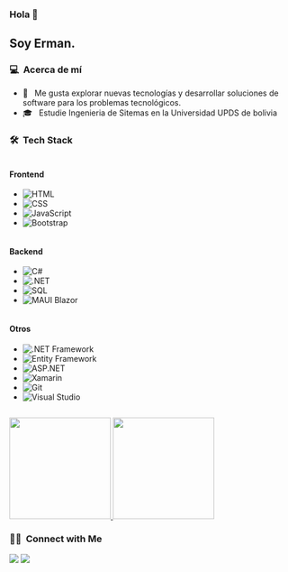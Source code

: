 ### Hola 👋

<h2>Soy Erman.</h2>

<h3> 💻 &nbsp;Acerca de mí </h3>

- 🤔 &nbsp; Me gusta explorar nuevas tecnologías y desarrollar soluciones de software para los problemas tecnológicos.
- 🎓 &nbsp; Estudie Ingenieria de Sitemas en la Universidad UPDS de bolivia


<h3> 🛠  Tech Stack</h3>

<div style="display: flex; flex-wrap: wrap;">
    <div style="flex: 1; min-width: 300px;">
        <h4>Frontend</h4>
        <ul>
            <li><img src="https://img.shields.io/badge/-HTML-333333?style=flat&logo=HTML5&color=E34F26" alt="HTML"></li>
            <li><img src="https://img.shields.io/badge/-CSS-333333?style=flat&logo=CSS3&logoColor=1572B6&color=1572B6" alt="CSS"></li>
            <li><img src="https://img.shields.io/badge/-JavaScript-333333?style=flat&logo=javascript&color=F7DF1E" alt="JavaScript"></li>
            <li><img src="https://img.shields.io/badge/-Bootstrap-333333?style=flat&logo=bootstrap&logoColor=563D7C&color=563D7C" alt="Bootstrap"></li>
        </ul>
    </div>
    <div style="flex: 1; min-width: 300px;">
        <h4>Backend</h4>
        <ul>
            <li><img src="https://img.shields.io/badge/-C%23-333333?style=flat&logo=c-sharp&color=239120" alt="C#"></li>
            <li><img src="https://img.shields.io/badge/-.NET-333333?style=flat&logo=.net&color=512BD4" alt=".NET"></li>
            <li><img src="https://img.shields.io/badge/-SQL-333333?style=flat&logo=sql&color=CC2927" alt="SQL"></li>
            <li><img src="https://img.shields.io/badge/-MAUI%20Blazor-333333?style=flat&logo=dotnet&color=512BD4" alt="MAUI Blazor"></li>
        </ul>
    </div>
    <div style="flex: 1; min-width: 300px;">
        <h4>Otros</h4>
        <ul>
            <li><img src="https://img.shields.io/badge/-.NET%20Framework-333333?style=flat&logo=.net&color=512BD4" alt=".NET Framework"></li>
            <li><img src="https://img.shields.io/badge/-Entity%20Framework-333333?style=flat&logo=entity-framework&color=512BD4" alt="Entity Framework"></li>
            <li><img src="https://img.shields.io/badge/-ASP.NET-333333?style=flat&logo=asp.net&color=512BD4" alt="ASP.NET"></li>
            <li><img src="https://img.shields.io/badge/-Xamarin-333333?style=flat&logo=xamarin&color=512BD4" alt="Xamarin"></li>
            <li><img src="https://img.shields.io/badge/-Git-333333?style=flat&logo=git&color=F05032" alt="Git"></li>
            <li><img src="https://img.shields.io/badge/-Visual%20Studio-333333?style=flat&logo=visual-studio&color=5C2D91" alt="Visual Studio"></li>
        </ul>
    </div>
</div>



<p>
  <a href="https://github.com/ermandev7">
    <img height="180em" src="https://github-readme-stats.vercel.app/api?username=ermandev7&show_icons=true&theme=radical" />
    <img height="180em" src="https://github-readme-stats-eight-theta.vercel.app/api/top-langs/?username=ermandev7&theme=radical&layout=compact&exclude_lang=java+r" />
  </a>
</p>


<h3> 🤝🏻 &nbsp;Connect with Me </h3>

<a href="https://www.linkedin.com/in/ermanmeneses/"><img src="https://img.shields.io/badge/-Erman%20Meneses-0077B5?style=flat-square&logo=Linkedin&logoColor=white"/></a>
<a href="mailto:ermanmeneses@outlook.es"><img src="https://img.shields.io/badge/-ermanmeneses@outlook.es-D14836?style=flat-square&logo=outlook&logoColor=white"/></a>

